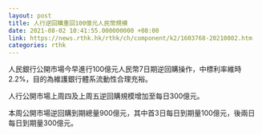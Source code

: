 ```yaml
---
layout: post
title: 人行逆回購重回100億元人民幣規模
date: 2021-08-02 10:41:55.000000000 +08:00
link: https://news.rthk.hk/rthk/ch/component/k2/1603768-20210802.htm
categories: rthk
---
```


人民銀行公開市場今早進行100億元人民幣7日期逆回購操作，中標利率維時2.2%，目的為維護銀行體系流動性合理充裕。

人行公開市場上周四及上周五逆回購規模增加至每日300億元。

本周公開市場逆回購到期總量900億元，其中首3日每日到期量100億元，後兩日每日到期量300億元。
